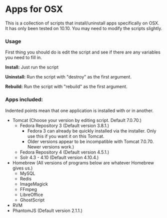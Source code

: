 # Apps for OSX 

This is a collection of scripts that install/uninstall apps specifically on OSX.
It has only been tested on 10.10. You may need to modify the scripts slightly.

### Usage

First thing you should do is edit the script and see if there are any variables you
need to fill in.

**Install:** Just run the script

**Uninstall:** Run the script with "destroy" as the first argument.

**Rebuild:** Run the script with "rebuild" as the first argument.

### Apps included:

Indented points mean that one application is installed with or in another.

* Tomcat (Choose your version by editing script. Default 7.0.70.)
  * Fedora Repository 3 (Default version 3.8.1.)
    * Fedora 3 can already be quickly installed via the installer. Only use this if you want it on this Tomcat.
    * Older versions appear to be incompatible with Tomcat 7.0.70. Newer versions work.)
  * Fedora Repository 4 (Default version 4.5.1.)
  * Solr 4.3 - 4.10 (Default version 4.10.4.)
* Homebrew (All versions of programs below are whatever Homebrew gives us.)
  * MySQL
  * Redis
  * ImageMagick
  * FFmpeg
  * LibreOffice
  * GhostScript
* RVM
* PhantomJS (Default version 2.1.1.)

